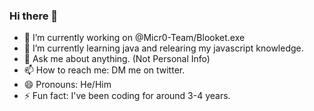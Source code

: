 ### Hi there 👋

- 🔭 I’m currently working on @Micr0-Team/Blooket.exe
- 🌱 I’m currently learning java and relearing my javascript knowledge.
- 💬 Ask me about anything. (Not Personal Info)
- 📫 How to reach me: DM me on twitter.
- 😄 Pronouns: He/Him 
- ⚡ Fun fact: I've been coding for around 3-4 years.
